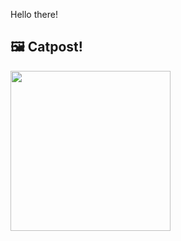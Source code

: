 Hello there!



## 🖼️ Catpost!

<sub>
    <img src="https://cdn2.thecatapi.com/images/4fp.gif" height="256">
</sub>

